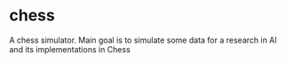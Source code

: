 # chess

A chess simulator. Main goal is to simulate some data for a research in AI and its implementations in Chess
